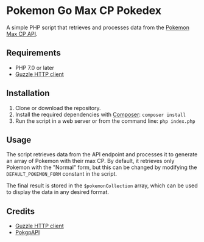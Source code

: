 # Pokemon Go Max CP Pokedex

A simple PHP script that retrieves and processes data from the [Pokemon Max CP API](https://pogoapi.net/).

## Requirements

- PHP 7.0 or later
- [Guzzle HTTP client](https://docs.guzzlephp.org/en/stable/overview.html)

## Installation

1. Clone or download the repository.
2. Install the required dependencies with [Composer](https://getcomposer.org/): `composer install`
3. Run the script in a web server or from the command line: `php index.php`

## Usage

The script retrieves data from the API endpoint and processes it to generate an array of Pokemon with their max CP. By default, it retrieves only Pokemon with the "Normal" form, but this can be changed by modifying the `DEFAULT_POKEMON_FORM` constant in the script.

The final result is stored in the `$pokemonCollection` array, which can be used to display the data in any desired format.

## Credits

- [Guzzle HTTP client](https://docs.guzzlephp.org/en/stable/overview.html)
- [PokgpAPI](https://pogoapi.net/)
